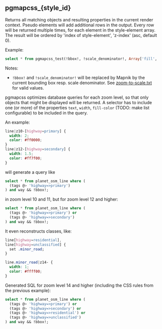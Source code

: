 ## pgmapcss_{style_id}
Returns all matching objects and resulting properties in the current render context. Pseudo elements will add additional rows in the output. Every row will be returned multiple times, for each element in the style-element array. The result will be ordered by 'index of style-element', 'z-index' (asc, default 0).

Example:
```sql
select * from pgmapcss_test(!bbox!, !scale_denominator!, Array['fill', 'line', 'text']);
```

Notes:
* `!bbox!` and `!scale_denominator!` will be replaced by Mapnik by the current bounding box resp. scale denominator. See [zoom-to-scale.txt](https://trac.openstreetmap.org/browser/subversion/applications/rendering/mapnik/zoom-to-scale.txt) for valid values.

pgmapcss optimizes database queries for each zoom level, so that only objects that might be displayed will be returned. A selector has to include one (or more) of the properties `text`, `width`, `fill-color` (TODO: make list configurable) to be included in the query.

An example:
```css
line|z10-[highway=primary] {
  width: 2;
  color: #ff0000;
}
line|z12-[highway=secondary] {
  width: 1.5;
  color: #ff7f00;
}
```

will generate a query like
```sql
select * from planet_osm_line where (
  (tags @> 'highway=>primary')
) and way && !bbox!;
```
in zoom level 10 and 11, but for zoom level 12 and higher:
```sql
select * from planet_osm_line where (
  (tags @> 'highway=>primary') or
  (tags @> 'highway=>secondary')
) and way && !bbox!;
```

It even reconstructs classes, like:
```css
line[highway=residential],
line[highway=unclassified] {
  set .minor_road;
}

line.minor_road|z14- {
  width: 1;
  color: #ffff00;
}
```

Generated SQL for zoom level 14 and higher (including the CSS rules from the previous example):
```sql
select * from planet_osm_line where (
  (tags @> 'highway=>primary') or
  (tags @> 'highway=>secondary') or
  (tags @> 'highway=>residential') or
  (tags @> 'highway=>unclassified')
) and way && !bbox!;
```
